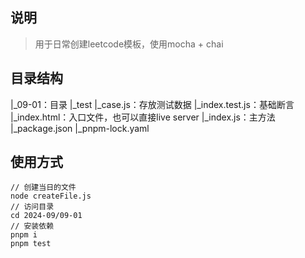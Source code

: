 ## 说明
> 用于日常创建leetcode模板，使用mocha + chai

## 目录结构
|_09-01：目录
    |_test
        |_case.js：存放测试数据
        |_index.test.js：基础断言
    |_index.html：入口文件，也可以直接live server
    |_index.js：主方法
    |_package.json
    |_pnpm-lock.yaml
    
## 使用方式

```
// 创建当日的文件
node createFile.js
// 访问目录
cd 2024-09/09-01
// 安装依赖
pnpm i
pnpm test
```
